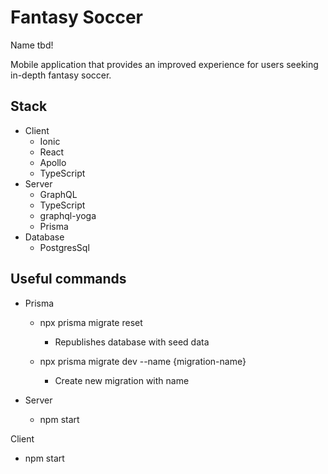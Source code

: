 # Fantasy Soccer

Name tbd!

Mobile application that provides an improved experience for users seeking in-depth fantasy soccer.

## Stack

* Client
  * Ionic
  * React
  * Apollo
  * TypeScript
* Server
  * GraphQL
  * TypeScript
  * graphql-yoga
  * Prisma
* Database
  * PostgresSql

## Useful commands

* Prisma
  * npx prisma migrate reset
    * Republishes database with seed data

  * npx prisma migrate dev --name {migration-name}
    * Create new migration with name

* Server
  * npm start

Client
  * npm start